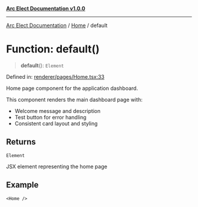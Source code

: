 [**Arc Elect Documentation v1.0.0**](../../README.md)

---

[Arc Elect Documentation](../../modules.md) / [Home](../README.md) / default

# Function: default()

> **default**(): `Element`

Defined in: [renderer/pages/Home.tsx:33](https://github.com/wijnand-gritter/arc-elect/blob/c2867786d8264971474ef9a0d9cc5a8943053f07/src/renderer/pages/Home.tsx#L33)

Home page component for the application dashboard.

This component renders the main dashboard page with:

- Welcome message and description
- Test button for error handling
- Consistent card layout and styling

## Returns

`Element`

JSX element representing the home page

## Example

```tsx
<Home />
```
